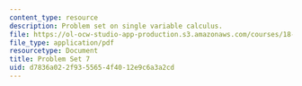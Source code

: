 ```yaml
---
content_type: resource
description: Problem set on single variable calculus.
file: https://ol-ocw-studio-app-production.s3.amazonaws.com/courses/18-01-single-variable-calculus-fall-2006/d7836a022f9355654f4012e9c6a3a2cd_ps7.pdf
file_type: application/pdf
resourcetype: Document
title: Problem Set 7
uid: d7836a02-2f93-5565-4f40-12e9c6a3a2cd
---
```

